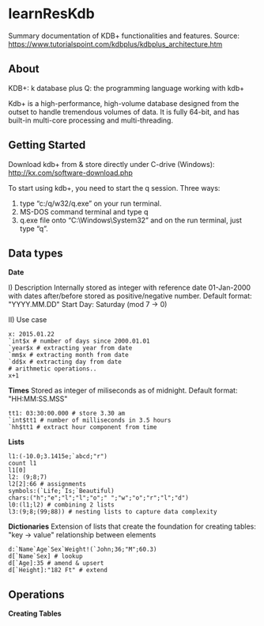 # learnResKdb
Summary documentation of KDB+ functionalities and features.
Source: https://www.tutorialspoint.com/kdbplus/kdbplus_architecture.htm

About
-----
KDB+: k database plus
Q: the programming language working with kdb+

Kdb+ is a high-performance, high-volume database designed from the outset to handle tremendous volumes of data. It is fully 64-bit, and has built-in multi-core processing and multi-threading. 

Getting Started
---------------
Download kdb+ from & store directly under C-drive (Windows): http://kx.com/software-download.php

To start using kdb+, you need to start the q session. Three ways:
1. type “c:/q/w32/q.exe” on your run terminal.
2. MS-DOS command terminal and type q
3. q.exe file onto “C:\Windows\System32” and on the run terminal, just type “q”.


Data types
----------

**Date**

I) Description
Internally stored as integer with reference date 01-Jan-2000 with dates after/before stored as positive/negative number. 
Default format: "YYYY.MM.DD"
Start Day: Saturday (mod 7 -> 0)

II) Use case
```
x: 2015.01.22 
`int$x # number of days since 2000.01.01
`year$x # extracting year from date
`mm$x # extracting month from date 
`dd$x # extracting day from date
# arithmetic operations..
x+1
```

**Times**
Stored as integer of miliseconds as of midnight.
Default format: "HH:MM:SS.MSS"

```
tt1: 03:30:00.000 # store 3.30 am
`int$tt1 # number of milliseconds in 3.5 hours
`hh$tt1 # extract hour component from time
```

**Lists**
```
l1:(-10.0;3.1415e;`abcd;"r")
count l1
l1[0]
l2: (9;8;7)
l2[2]:66 # assignments
symbols:(`Life;`Is;`Beautiful)
chars:("h";"e";"l";"l";"o";" ";"w";"o";"r";"l";"d")
l0:(l1;l2) # combining 2 lists
l3:(9;8;(99;88)) # nesting lists to capture data complexity
```

**Dictionaries**
Extension of lists that create the foundation for creating tables: "key -> value" relationship between elements
```
d:`Name`Age`Sex`Weight!(`John;36;"M";60.3)
d[`Name`Sex] # lookup
d[`Age]:35 # amend & upsert
d[`Height]:"182 Ft" # extend
```


Operations
----------

**Creating Tables**













